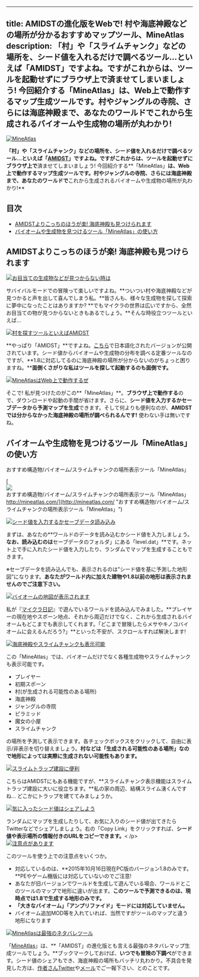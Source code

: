 
---
title: AMIDSTの進化版をWebで! 村や海底神殿などの場所が分かるおすすめマップツール、MineAtlas
description: 「村」や「スライムチャンク」などの場所を、シード値を入れるだけで調べるツール…といえば「AMIDST」ですよね。ですがこれからは、ツールを起動せずにブラウザ上で済ませてしまいましょう! 今回紹介する「MineAtlas」は、Web上で動作するマップ生成ツールです。村やジャングルの寺院、さらには海底神殿まで、あなたのワールドでこれから生成されるバイオームや生成物の場所が丸わかり!
---

[![MineAtlas](https://cdn-ak.f.st-hatena.com/images/fotolife/s/sasigume/20210208/20210208143450.png)](#6/f/6f51d762.png "MineAtlas")

**「村」や「スライムチャンク」などの場所を、シード値を入れるだけで調べるツール…**といえば「[AMIDST](http://www.minecraftforum.net/forums/mapping-and-modding/minecraft-tools/1262200-v3-7-amidst-strongholds-village-biome-etc-finder)」ですよね。ですがこれからは、ツールを起動せずに**ブラウザ上で**済ませてしまいましょう! 今回紹介する**「MineAtlas」**は、Web上で動作するマップ生成ツールです。**村やジャングルの寺院、さらには海底神殿まで**、あなたのワールドで**これから生成されるバイオームや生成物の場所が丸わかり!**

## 目次

*   [AMIDSTよりこっちのほうが楽! 海底神殿も見つけられます](#about)
*   [バイオームや生成物を見つけるツール「MineAtlas」の使い方](#howtouse)

## AMIDSTよりこっちのほうが楽! 海底神殿も見つけられます

[![お目当ての生成物などが見つからない時は](https://cdn-ak.f.st-hatena.com/images/fotolife/s/sasigume/20210208/20210208132933.png)](#2/d/2dc5fa77.png "お目当ての生成物などが見つからない時は")

サバイバルモードでの冒険って楽しいですよね。**ついつい村や海底神殿などが見つかると声を出して喜んでしまう私。**皆さんも、様々な生成物を探して探索に夢中になったことはありますか? **でもマイクラの世界は広いですから、全然お目当ての物が見つからないときもあるでしょう。**そんな時役立つツールといえば…

[![村を探すツールといえばAMIDST](https://cdn-ak.f.st-hatena.com/images/fotolife/s/sasigume/20210208/20210208134950.jpg)](#4/5/45e3689d.jpg "村を探すツールといえばAMIDST")

**やっぱり「AMIDST」**ですよね。[こちら](http://forum.minecraftuser.jp/viewtopic.php?f=36&t=24036)で日本語化されたバージョンが公開されています。シード値からバイオームや生成物の分布を調べる定番ツールなのですが、**1.8に対応してるのに海底神殿の場所が分からないのがちょっと困りますね。****面倒くさがりな私はツールを探して起動するのも面倒です。**

[![MineAtlasはWeb上で動作するぜ](https://cdn-ak.f.st-hatena.com/images/fotolife/s/sasigume/20210208/20210208125455.jpg)](#0/c/0c5595a6.jpg "MineAtlasはWeb上で動作するぜ")

そこで! 私が見つけたのがこの**「MineAtlas」**。**ブラウザ上で動作する**ので、ダウンロードや起動の手間が省けます。さらに、**シード値を入力するかセーブデータから予測マップを生成**できます。そして何よりも便利なのが、**AMIDSTでは分からなかった海底神殿の場所が調べられるんです!** 使わない手は無いですね。

## バイオームや生成物を見つけるツール「MineAtlas」の使い方

おすすめ構造物/バイオーム/スライムチャンクの場所表示ツール「MineAtlas」

[![おすすめ構造物/バイオーム/スライムチャンクの場所表示ツール「MineAtlas」](https://cdn-ak.f.st-hatena.com/images/fotolife/s/sasigume/20210208/20210208125455.jpg)  
http://mineatlas.com/](http://mineatlas.com/ "おすすめ構造物/バイオーム/スライムチャンクの場所表示ツール「MineAtlas」")

[![シード値を入力するかセーブデータ読み込み](https://cdn-ak.f.st-hatena.com/images/fotolife/s/sasigume/20210208/20210208162844.jpg)](#d/e/de4651f2.jpg "シード値を入力するかセーブデータ読み込み")

まずは、あなたの**ワールドのデータを読み込むかシード値を入力しましょう。**なお、読み込むのは**セーブデータのフォルダ」にある「level.dat」**です。ネット上で手に入れたシード値を入力したり、ランダムでマップを生成することもできます。

※セーブデータを読み込んでも、表示されるのは”シード値を基に予測した地形図”になります。**あなたがワールド内に加えた建物や1.8以前の地形は表示されませんのでご注意下さい。**

[![バイオームの地図が表示されます](https://cdn-ak.f.st-hatena.com/images/fotolife/s/sasigume/20210208/20210208135604.jpg)](#4/b/4bb8d230.jpg "バイオームの地図が表示されます")

私が『[マイクラ日記](/cat_1133790/)』で遊んでいるワールドを読み込んでみました。**プレイヤーの現在地やスポーン地点、それから周辺だけでなく、これから生成されるバイオームもどこまでも表示してくれます。「どこまで冒険したらメサやキノコバイオームに会えるんだろう?」**といった不安が、スクロールすれば解決します!

[![海底神殿やスライムチャンクも表示可能](https://cdn-ak.f.st-hatena.com/images/fotolife/s/sasigume/20210208/20210208152830.jpg)](#a/1/a1c73d5e.jpg "海底神殿やスライムチャンクも表示可能")

この「MineAtlas」では、バイオームだけでなく各種生成物やスライムチャンクも表示可能です。

*   プレイヤー
*   初期スポーン
*   村(が生成される可能性のある場所)
*   海底神殿
*   ジャングルの寺院
*   ピラミッド
*   魔女の小屋
*   スライムチャンク

の場所を予測して表示できます。各チェックボックスをクリックして、自由に表示/非表示を切り替えましょう。**村などは「生成される可能性のある場所」なので地形によっては実際に生成されない可能性もあります。**

[![スライムトラップ建設に便利](https://cdn-ak.f.st-hatena.com/images/fotolife/s/sasigume/20210208/20210208083513.jpg)](#3/3/33eeb840.jpg "スライムトラップ建設に便利")

こちらはAMIDSTにもある機能ですが、**スライムチャンク表示機能はスライムトラップ建設に大いに役立ちます。**私の家の周辺、結構スライム湧くんですね… どこかにトラップを建ててみましょうか。

[![気に入ったシード値はシェアしよう](https://cdn-ak.f.st-hatena.com/images/fotolife/s/sasigume/20210208/20210208143442.jpg)](#6/f/6f3f2b1f.jpg "気に入ったシード値はシェアしよう")

ランダムにマップを生成したりして、お気に入りのシード値が出てきたらTwitterなどでシェアしましょう。右の「Copy Link」をクリックすれば、**シード値や表示場所の情報付きのURLをコピーできます。**< /p>  
[![注意点があります](https://cdn-ak.f.st-hatena.com/images/fotolife/s/sasigume/20210208/20210208143847.jpg)](#7/2/72594bcc.jpg "注意点があります")

このツールを使う上での注意点をいくつか。

*   対応しているのは、**2015年10月16日現在PC版のバージョン1.8のみです。**PEやゲーム機版には対応していないのでご注意!
*   あなたが旧バージョンでワールドを生成して遊んでいる場合、ワールドとこのツールのマップで地形に違いが出ます。**このツールで予測できるのは、現時点では1.8で生成する地形のみです。**
*   **「大きなバイオーム」「アンプリファイド」モードには対応していません。**
*   バイオーム追加MOD等を入れていれば、当然ですがツールのマップと違う地形になります

[![MineAtlasは最強のネタバレツール](https://cdn-ak.f.st-hatena.com/images/fotolife/s/sasigume/20210208/20210208135840.jpg)](#4/e/4e393490.jpg "MineAtlasは最強のネタバレツール")

「[MineAtlas](http://mineatlas.com/)」は、**「AMIDST」の進化版とも言える最強のネタバレマップ生成ツールでしょう。**ブックマークしておけば、**いつでも冒険の下調べ**ができます。シード値のシェアもでき、海底神殿の場所もバッチリ丸わかり。不具合を発見した方は、[作者さんTwitter](https://twitter.com/Mine_Atlas)や[メール](mailto:foreman@mineatlas.com)でご一報下さい、とのことです。
